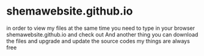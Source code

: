 # shemawebsite.github.io
in order to view my files at the same time you need to type in your
browser shemawebsite.github.io and check out
And another thing you can download the files and upgrade and update the source codes
my things are always free
